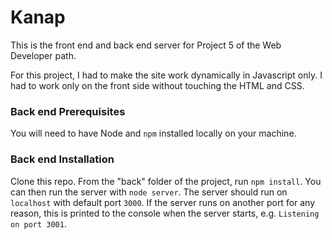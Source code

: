 # Kanap #

This is the front end and back end server for Project 5 of the Web Developer path.

For this project, I had to make the site work dynamically in Javascript only. I had to work only on the front side without touching the HTML and CSS.

### Back end Prerequisites ###

You will need to have Node and `npm` installed locally on your machine.

### Back end Installation ###

Clone this repo. From the "back" folder of the project, run `npm install`. You 
can then run the server with `node server`. 
The server should run on `localhost` with default port `3000`. If the
server runs on another port for any reason, this is printed to the
console when the server starts, e.g. `Listening on port 3001`.
